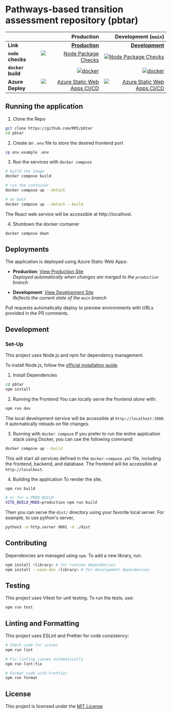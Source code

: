 # Pathways-based transition assessment repository (pbtar)

|                    |                                                                                                                                                                                                                                                     Production |                                                                                                                                                                                                                         Development (`main`) |
| ------------------ | -------------------------------------------------------------------------------------------------------------------------------------------------------------------------------------------------------------------------------------------------------------: | -------------------------------------------------------------------------------------------------------------------------------------------------------------------------------------------------------------------------------------------: |
| **Link**           |                                                                                                                                                                                        **[Production](https://green-pebble-01f5d5c1e.6.azurestaticapps.net/)** |                                                                                                                                                         **[Development](https://green-pebble-01f5d5c1e-main.westus2.6.azurestaticapps.net/)** |
| **`node` checks**  |                                                                                         [![Node Package Checks](https://github.com/RMI/pbtar/actions/workflows/node.yml/badge.svg?branch=production)](https://github.com/RMI/pbtar/actions/workflows/node.yml) |                                                                                         [![Node Package Checks](https://github.com/RMI/pbtar/actions/workflows/node.yml/badge.svg)](https://github.com/RMI/pbtar/actions/workflows/node.yml) |
| **`docker` build** |                                                                                                  [![docker](https://github.com/RMI/pbtar/actions/workflows/docker.yml/badge.svg?branch=production)](https://github.com/RMI/pbtar/actions/workflows/docker.yml) |                                                                                                  [![docker](https://github.com/RMI/pbtar/actions/workflows/docker.yml/badge.svg)](https://github.com/RMI/pbtar/actions/workflows/docker.yml) |
| **Azure Deploy**   | [![Azure Static Web Apps CI/CD](https://github.com/RMI/pbtar/actions/workflows/azure-static-web-apps-green-pebble-01f5d5c1e.yml/badge.svg?branch=production)](https://github.com/RMI/pbtar/actions/workflows/azure-static-web-apps-green-pebble-01f5d5c1e.yml) | [![Azure Static Web Apps CI/CD](https://github.com/RMI/pbtar/actions/workflows/azure-static-web-apps-green-pebble-01f5d5c1e.yml/badge.svg)](https://github.com/RMI/pbtar/actions/workflows/azure-static-web-apps-green-pebble-01f5d5c1e.yml) |

## Running the application

1. Clone the Repo

```sh
git clone https://github.com/RMI/pbtar
cd pbtar
```

2. Create an `.env` file to store the desired frontend port

```sh
cp env.example .env
```

3. Run the services with `docker compose`

```sh
# build the image
docker compose build

# run the container
docker compose up --detach

# do both
docker compose up --detach --build
```

The React web service will be accessible at http://localhost.

4. Shutdown the docker container

```sh
docker compose down
```

## Deployments

The application is deployed using Azure Static Web Apps:

- **Production**: [View Production Site](https://green-pebble-01f5d5c1e.6.azurestaticapps.net/)  
  _Deployed automatically when changes are merged to the `production` branch_

- **Development**: [View Development Site](https://green-pebble-01f5d5c1e-main.westus2.6.azurestaticapps.net/)  
  _Reflects the current state of the `main` branch_

Pull requests automatically deploy to preview environments with URLs provided in the PR comments.

## Development

### Set-Up

This project uses Node.js and npm for dependency management.

To install Node.js, follow the [official installation guide](https://nodejs.org/en/download/).

1. Install Dependencies

```bash
cd pbtar
npm install
```

2. Running the Frontend
   You can locally serve the frontend _alone_ with:

```bash
npm run dev
```

The local development service will be accessible at `http://localhost:3000`. It automatically reloads on file changes.

3. Running with `docker compose`
   If you prefer to run the entire application stack using Docker, you can use the following command:

```bash
docker compose up --build
```

This will start all services defined in the `docker-compose.yml` file, including the frontend, backend, and database. The frontend will be accessible at `http://localhost`.

4. Building the application
   To render the site,

```bash
npm run build

# or for a PROD BUILD
VITE_BUILD_MODE=production npm run build
```

Then you can serve the `dist/` directory using your favorite local server.
For example, to use python's server,

```bash
python3 -m http.server 9001 -d ./dist
```

## Contributing

Dependencies are managed using `npm`. To add a new library, run:

```bash
npm install <library> # for runtime dependencies
npm install --save-dev <library> # for development dependencies
```

## Testing

This project uses Vitest for unit testing. To run the tests, use:

```bash
npm run test
```

## Linting and Formatting

This project uses ESLint and Prettier for code consistency:

```bash
# Check code for issues
npm run lint

# Fix linting issues automatically
npm run lint:fix

# Format code with Prettier
npm run format
```

## License

This project is licensed under the [MIT License](LICENSE.txt)
